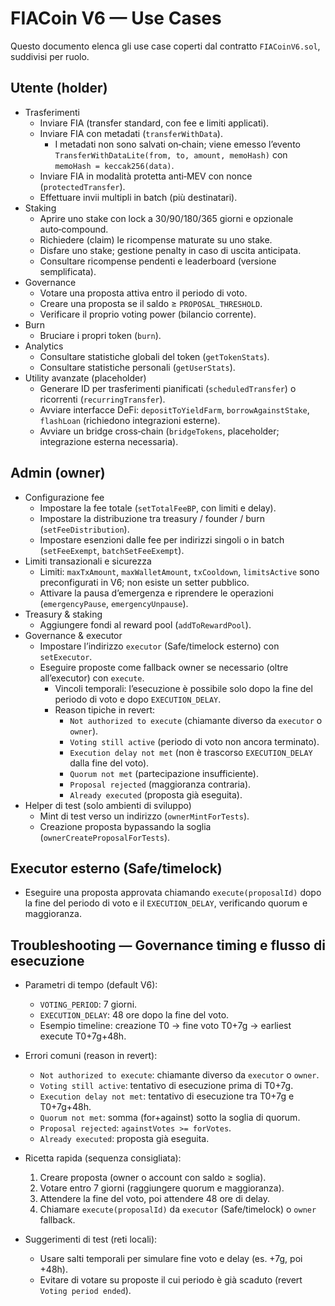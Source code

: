 # FIACoin V6 — Use Cases

Questo documento elenca gli use case coperti dal contratto `FIACoinV6.sol`, suddivisi per ruolo.

## Utente (holder)

- Trasferimenti
  - Inviare FIA (transfer standard, con fee e limiti applicati).
  - Inviare FIA con metadati (`transferWithData`).
    - I metadati non sono salvati on‑chain; viene emesso l’evento `TransferWithDataLite(from, to, amount, memoHash)` con `memoHash = keccak256(data)`.
  - Inviare FIA in modalità protetta anti‑MEV con nonce (`protectedTransfer`).
  - Effettuare invii multipli in batch (più destinatari).
- Staking
  - Aprire uno stake con lock a 30/90/180/365 giorni e opzionale auto‑compound.
  - Richiedere (claim) le ricompense maturate su uno stake.
  - Disfare uno stake; gestione penalty in caso di uscita anticipata.
  - Consultare ricompense pendenti e leaderboard (versione semplificata).
- Governance
  - Votare una proposta attiva entro il periodo di voto.
  - Creare una proposta se il saldo ≥ `PROPOSAL_THRESHOLD`.
  - Verificare il proprio voting power (bilancio corrente).
- Burn
  - Bruciare i propri token (`burn`).
- Analytics
  - Consultare statistiche globali del token (`getTokenStats`).
  - Consultare statistiche personali (`getUserStats`).
- Utility avanzate (placeholder)
  - Generare ID per trasferimenti pianificati (`scheduledTransfer`) o ricorrenti (`recurringTransfer`).
  - Avviare interfacce DeFi: `depositToYieldFarm`, `borrowAgainstStake`, `flashLoan` (richiedono integrazioni esterne).
  - Avviare un bridge cross‑chain (`bridgeTokens`, placeholder; integrazione esterna necessaria).

## Admin (owner)

- Configurazione fee
  - Impostare la fee totale (`setTotalFeeBP`, con limiti e delay).
  - Impostare la distribuzione tra treasury / founder / burn (`setFeeDistribution`).
  - Impostare esenzioni dalle fee per indirizzi singoli o in batch (`setFeeExempt`, `batchSetFeeExempt`).
- Limiti transazionali e sicurezza
  - Limiti: `maxTxAmount`, `maxWalletAmount`, `txCooldown`, `limitsActive` sono preconfigurati in V6; non esiste un setter pubblico.
  - Attivare la pausa d’emergenza e riprendere le operazioni (`emergencyPause`, `emergencyUnpause`).
- Treasury & staking
  - Aggiungere fondi al reward pool (`addToRewardPool`).
- Governance & executor
  - Impostare l’indirizzo `executor` (Safe/timelock esterno) con `setExecutor`.
  - Eseguire proposte come fallback owner se necessario (oltre all’executor) con `execute`.
    - Vincoli temporali: l’esecuzione è possibile solo dopo la fine del periodo di voto e dopo `EXECUTION_DELAY`.
    - Reason tipiche in revert:
      - `Not authorized to execute` (chiamante diverso da `executor` o `owner`).
      - `Voting still active` (periodo di voto non ancora terminato).
      - `Execution delay not met` (non è trascorso `EXECUTION_DELAY` dalla fine del voto).
      - `Quorum not met` (partecipazione insufficiente).
      - `Proposal rejected` (maggioranza contraria).
      - `Already executed` (proposta già eseguita).
- Helper di test (solo ambienti di sviluppo)
  - Mint di test verso un indirizzo (`ownerMintForTests`).
  - Creazione proposta bypassando la soglia (`ownerCreateProposalForTests`).

## Executor esterno (Safe/timelock)

- Eseguire una proposta approvata chiamando `execute(proposalId)` dopo la fine del periodo di voto e il `EXECUTION_DELAY`, verificando quorum e maggioranza.

## Troubleshooting — Governance timing e flusso di esecuzione

- Parametri di tempo (default V6):
  - `VOTING_PERIOD`: 7 giorni.
  - `EXECUTION_DELAY`: 48 ore dopo la fine del voto.
  - Esempio timeline: creazione T0 → fine voto T0+7g → earliest execute T0+7g+48h.

- Errori comuni (reason in revert):
  - `Not authorized to execute`: chiamante diverso da `executor` o `owner`.
  - `Voting still active`: tentativo di esecuzione prima di T0+7g.
  - `Execution delay not met`: tentativo di esecuzione tra T0+7g e T0+7g+48h.
  - `Quorum not met`: somma (for+against) sotto la soglia di quorum.
  - `Proposal rejected`: `againstVotes >= forVotes`.
  - `Already executed`: proposta già eseguita.

- Ricetta rapida (sequenza consigliata):
  1) Creare proposta (owner o account con saldo ≥ soglia).
  2) Votare entro 7 giorni (raggiungere quorum e maggioranza).
  3) Attendere la fine del voto, poi attendere 48 ore di delay.
  4) Chiamare `execute(proposalId)` da `executor` (Safe/timelock) o `owner` fallback.

- Suggerimenti di test (reti locali):
  - Usare salti temporali per simulare fine voto e delay (es. +7g, poi +48h).
  - Evitare di votare su proposte il cui periodo è già scaduto (revert `Voting period ended`).
